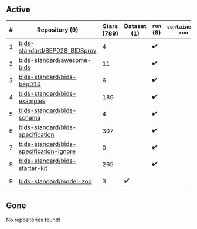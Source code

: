 ## Active
| # | Repository (9) | Stars (789) | Dataset (1) | `run` (8) | `containers-run` | Last Modified |
| --- | --- | --- | --- | --- | --- | --- |
| 1 | [bids-standard/BEP028_BIDSprov](https://github.com/bids-standard/BEP028_BIDSprov) | 4 |  | :heavy_check_mark: |  | 2025-04-10 09:10:10+00:00 |
| 2 | [bids-standard/awesome-bids](https://github.com/bids-standard/awesome-bids) | 11 |  | :heavy_check_mark: |  | 2025-05-01 18:41:48+00:00 |
| 3 | [bids-standard/bids-bep016](https://github.com/bids-standard/bids-bep016) | 6 |  | :heavy_check_mark: |  | 2025-04-04 19:50:15+00:00 |
| 4 | [bids-standard/bids-examples](https://github.com/bids-standard/bids-examples) | 189 |  | :heavy_check_mark: |  | 2025-03-19 19:02:11+00:00 |
| 5 | [bids-standard/bids-schema](https://github.com/bids-standard/bids-schema) | 4 |  | :heavy_check_mark: |  | 2025-03-21 01:22:18+00:00 |
| 6 | [bids-standard/bids-specification](https://github.com/bids-standard/bids-specification) | 307 |  | :heavy_check_mark: |  | 2025-05-10 15:58:34+00:00 |
| 7 | [bids-standard/bids-specification-ignore](https://github.com/bids-standard/bids-specification-ignore) | 0 |  | :heavy_check_mark: |  | 2022-07-14 19:58:22+00:00 |
| 8 | [bids-standard/bids-starter-kit](https://github.com/bids-standard/bids-starter-kit) | 265 |  | :heavy_check_mark: |  | 2025-02-21 16:36:13+00:00 |
| 9 | [bids-standard/model-zoo](https://github.com/bids-standard/model-zoo) | 3 | :heavy_check_mark: |  |  | 2023-08-07 18:42:26+00:00 |

## Gone
No repositories found!
